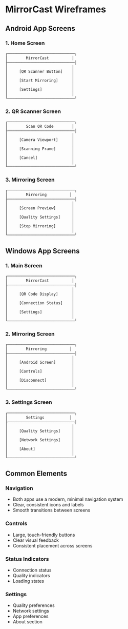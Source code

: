 # MirrorCast Wireframes

## Android App Screens

### 1. Home Screen
```
┌─────────────────────────────┐
│        MirrorCast          │
├─────────────────────────────┤
│                            │
│     [QR Scanner Button]    │
│                            │
│     [Start Mirroring]      │
│                            │
│     [Settings]             │
│                            │
└─────────────────────────────┘
```

### 2. QR Scanner Screen
```
┌─────────────────────────────┐
│        Scan QR Code        │
├─────────────────────────────┤
│                            │
│     [Camera Viewport]      │
│                            │
│     [Scanning Frame]       │
│                            │
│     [Cancel]               │
│                            │
└─────────────────────────────┘
```

### 3. Mirroring Screen
```
┌─────────────────────────────┐
│        Mirroring          │
├─────────────────────────────┤
│                            │
│     [Screen Preview]       │
│                            │
│     [Quality Settings]     │
│                            │
│     [Stop Mirroring]       │
│                            │
└─────────────────────────────┘
```

## Windows App Screens

### 1. Main Screen
```
┌─────────────────────────────┐
│        MirrorCast          │
├─────────────────────────────┤
│                            │
│     [QR Code Display]      │
│                            │
│     [Connection Status]    │
│                            │
│     [Settings]             │
│                            │
└─────────────────────────────┘
```

### 2. Mirroring Screen
```
┌─────────────────────────────┐
│        Mirroring          │
├─────────────────────────────┤
│                            │
│     [Android Screen]       │
│                            │
│     [Controls]             │
│                            │
│     [Disconnect]           │
│                            │
└─────────────────────────────┘
```

### 3. Settings Screen
```
┌─────────────────────────────┐
│        Settings           │
├─────────────────────────────┤
│                            │
│     [Quality Settings]     │
│                            │
│     [Network Settings]     │
│                            │
│     [About]                │
│                            │
└─────────────────────────────┘
```

## Common Elements

### Navigation
- Both apps use a modern, minimal navigation system
- Clear, consistent icons and labels
- Smooth transitions between screens

### Controls
- Large, touch-friendly buttons
- Clear visual feedback
- Consistent placement across screens

### Status Indicators
- Connection status
- Quality indicators
- Loading states

### Settings
- Quality preferences
- Network settings
- App preferences
- About section 